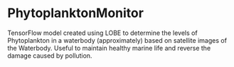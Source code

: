 # PhytoplanktonMonitor
TensorFlow model created using LOBE to determine the levels of Phytoplankton in a waterbody (approximately) based on satellite images of the Waterbody. Useful to maintain healthy marine life and reverse the damage caused by pollution.
